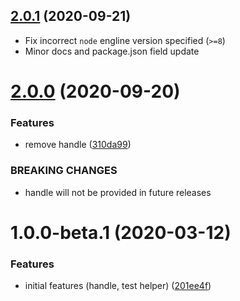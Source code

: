 ## [2.0.1](https://github.com/tkesgar/ariadoa/compare/v2.0.0...v2.0.1) (2020-09-21)

- Fix incorrect `node` engline version specified (`>=8`)
- Minor docs and package.json field update

# [2.0.0](https://github.com/tkesgar/ariadoa/compare/v1.0.0-beta.1...v2.0.0) (2020-09-20)

### Features

- remove handle
  ([310da99](https://github.com/tkesgar/ariadoa/commit/310da99c8724a0bd13c5afa8a823ad8127afa7b3))

### BREAKING CHANGES

- handle will not be provided in future releases

<a name="1.0.0-beta.1"></a>

# 1.0.0-beta.1 (2020-03-12)

### Features

- initial features (handle, test helper)
  ([201ee4f](https://github.com/tkesgar/ariadoa/commit/201ee4f))
